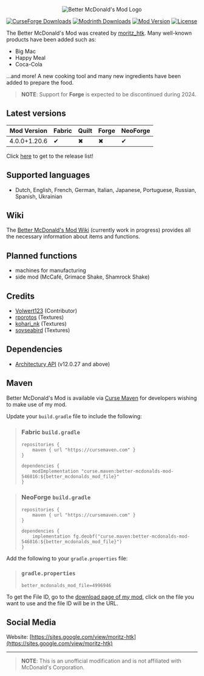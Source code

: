 <p align="center">
    <img src="https://i.imgur.com/7tt7UUH.png"  alt="Better McDonald's Mod Logo"/>
</p>

[![CurseForge Downloads](https://cf.way2muchnoise.eu/short_546816_downloads.svg?badge_style=for_the_badge)](https://www.curseforge.com/minecraft/mc-mods/better-mcdonalds-mod)
[![Modrinth Downloads](https://img.shields.io/modrinth/dt/kdnePgr1?style=for-the-badge&logo=modrinth)](https://modrinth.com/mod/better-mcdonalds-mod)
[![Mod Version](https://img.shields.io/modrinth/v/kdnePgr1?style=for-the-badge)](https://github.com/moritz-htk/better-mcdonalds-mod/releases)
[![License](https://img.shields.io/badge/LICENSE-moritz__htk_Software_License_Agreement_(mSLA)-red?style=for-the-badge)](https://sites.google.com/view/moritz-htk/license)

The Better McDonald's Mod was created by [moritz_htk](https://github.com/moritz-htk). Many well-known products have been added such as:
- Big Mac
- Happy Meal
- Coca-Cola

...and more! A new cooking tool and many new ingredients have been added to prepare the food.

> **NOTE**:  Support for **Forge** is expected to be discontinued during 2024.

## Latest versions
| Mod Version  | Fabric | Quilt | Forge | NeoForge |
|--------------|--------|-------|-------|----------|
| 4.0.0+1.20.6 | ✔      | ✖     | ✖     | ✔        |

Click [here](https://github.com/moritz-htk/better-mcdonalds-mod/releases) to get to the release list!

## Supported languages
- Dutch, English, French, German, Italian, Japanese, Portuguese, Russian, Spanish, Ukrainian

## Wiki
The [Better McDonald's Mod Wiki](https://github.com/moritz-htk/better-mcdonalds-mod/wiki) (currently work in progress) provides all the necessary information about items and functions.

## Planned functions
- machines for manufacturing
- side mod (McCafé, Grimace Shake, Shamrock Shake)

## Credits
- [Volwert123](https://github.com/Volwert123/) (Contributor)
- [rporotos](https://www.fiverr.com/rporotos) (Textures)
- [kohari_nk](https://www.fiverr.com/kohari_nk) (Textures)
- [sovseabird](https://www.fiverr.com/sovseabird) (Textures)

## Dependencies
- [Architectury API](https://www.curseforge.com/minecraft/mc-mods/architectury-api) (v12.0.27 and above)

## Maven
Better McDonald's Mod is available via [Curse Maven](https://www.cursemaven.com/) for developers wishing to make use of my mod.

Update your `build.gradle` file to include the following:

> ### Fabric `build.gradle`
> ```
> repositories {
>     maven { url "https://cursemaven.com" }
> }
> 
> dependencies {
>     modImplementation "curse.maven:better-mcdonalds-mod-546816:${better_mcdonalds_mod_file}"
> }
> ```

> ### NeoForge `build.gradle`
> ```
> repositories {
>     maven { url "https://cursemaven.com" }
> }
> 
> dependencies {
>     implementation fg.deobf("curse.maven:better-mcdonalds-mod-546816:${better_mcdonalds_mod_file}")
> }
> ```

Add the following to your `gradle.properties` file:

> ### `gradle.properties`
> ```
> better_mcdonalds_mod_file=4996946
> ```

To get the File ID, go to the [download page of my mod](https://www.curseforge.com/minecraft/mc-mods/better-mcdonalds-mod/files), click on the file you want to use and the file ID will be in the URL.

## Social Media
Website: [https://sites.google.com/view/moritz-htk](https://sites.google.com/view/moritz-htk)

---
> **NOTE**: This is an unofficial modification and is not affiliated with McDonald's Corporation.
